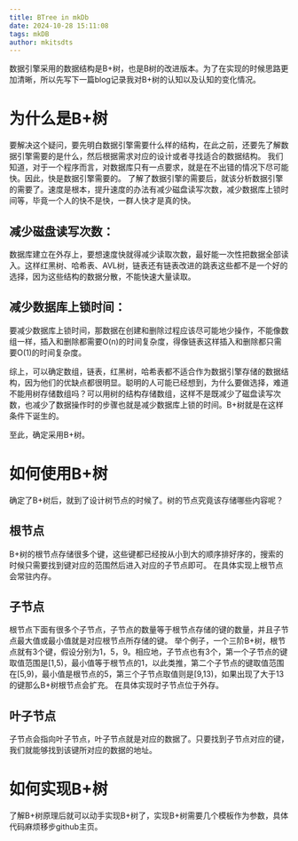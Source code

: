 ```yaml
---
title: BTree in mkDb
date: 2024-10-28 15:11:08
tags: mkDB
author: mkitsdts
---
```

数据引擎采用的数据结构是B+树，也是B树的改进版本。为了在实现的时候思路更加清晰，所以先写下一篇blog记录我对B+树的认知以及认知的变化情况。

# 为什么是B+树
要解决这个疑问，要先明白数据引擎需要什么样的结构，在此之前，还要先了解数据引擎需要的是什么，然后根据需求对应的设计或者寻找适合的数据结构。
我们知道，对于一个程序而言，对数据库只有一点要求，就是在不出错的情况下尽可能快。因此，快是数据引擎需要的。
了解了数据引擎的需要后，就该分析数据引擎的需要了。速度是根本，提升速度的办法有减少磁盘读写次数，减少数据库上锁时间等，毕竟一个人的快不是快，一群人快才是真的快。

## 减少磁盘读写次数：
数据库建立在外存上，要想速度快就得减少读取次数，最好能一次性把数据全部读入。这样红黑树、哈希表、AVL树，链表还有链表改进的跳表这些都不是一个好的选择，因为这些结构的数据分散，不能快速大量读取。
## 减少数据库上锁时间：
要减少数据库上锁时间，那数据在创建和删除过程应该尽可能地少操作，不能像数组一样，插入和删除都需要O(n)的时间复杂度，得像链表这样插入和删除都只需要O(1)的时间复杂度。

综上，可以确定数组，链表，红黑树，哈希表都不适合作为数据引擎存储的数据结构，因为他们的优缺点都很明显。聪明的人可能已经想到，为什么要做选择，难道不能用树存储数组吗？可以用树的结构存储数组，这样不是既减少了磁盘读写次数，也减少了数据操作时的步骤也就是减少数据库上锁的时间。B+树就是在这样条件下诞生的。

至此，确定采用B+树。

# 如何使用B+树
确定了B+树后，就到了设计树节点的时候了。树的节点究竟该存储哪些内容呢？

## 根节点
B+树的根节点存储很多个键，这些键都已经按从小到大的顺序排好序的，搜索的时候只需要找到键对应的范围然后进入对应的子节点即可。
在具体实现上根节点会常驻内存。
## 子节点
根节点下面有很多个子节点，子节点的数量等于根节点存储的键的数量，并且子节点最大值或最小值就是对应根节点所存储的键。
举个例子，一个三阶B+树，根节点就有3个键，假设分别为1，5，9。相应地，子节点也有3个，第一个子节点的键取值范围是[1,5)，最小值等于根节点的1，以此类推，第二个子节点的键取值范围在[5,9)，最小值是根节点的5，第三个子节点取值则是[9,13)，如果出现了大于13的键那么B+树根节点会扩充。
在具体实现时子节点位于外存。
## 叶子节点
子节点会指向叶子节点，叶子节点就是对应的数据了。只要找到子节点对应的键，我们就能够找到该键所对应的数据的地址。

# 如何实现B+树
了解B+树原理后就可以动手实现B+树了，实现B+树需要几个模板作为参数，具体代码麻烦移步github主页。